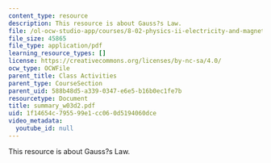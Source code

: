 ```yaml
---
content_type: resource
description: This resource is about Gauss?s Law.
file: /ol-ocw-studio-app/courses/8-02-physics-ii-electricity-and-magnetism-spring-2007/1f14654c795599e1cc060d5194060dce_summary_w03d2.pdf
file_size: 45865
file_type: application/pdf
learning_resource_types: []
license: https://creativecommons.org/licenses/by-nc-sa/4.0/
ocw_type: OCWFile
parent_title: Class Activities
parent_type: CourseSection
parent_uid: 588b48d5-a339-0347-e6e5-b16b0ec1fe7b
resourcetype: Document
title: summary_w03d2.pdf
uid: 1f14654c-7955-99e1-cc06-0d5194060dce
video_metadata:
  youtube_id: null
---
```

This resource is about Gauss?s Law.